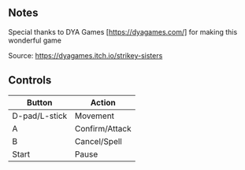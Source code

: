 ## Notes

Special thanks to DYA Games [https://dyagames.com/] for making this wonderful game

Source: https://dyagames.itch.io/strikey-sisters


## Controls

| Button | Action |
|--|--| 
|D-pad/L-stick|Movement|
|A|Confirm/Attack|
|B|Cancel/Spell|
|Start|Pause|


